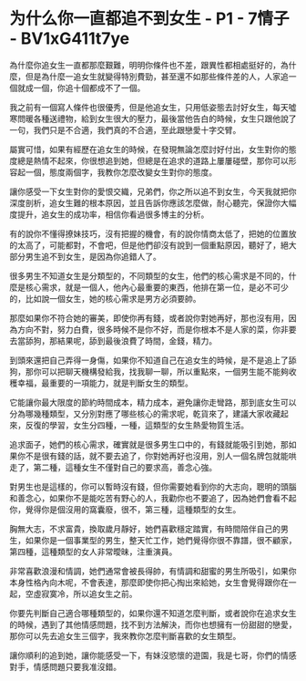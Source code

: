 # 为什么你一直都追不到女生 - P1 - 7情子 - BV1xG411t7ye

為什麼你追女生一直都那麼艱難，明明你條件也不差，跟異性都相處挺好的，為什麼，但是為什麼一追女生就變得特別費勁，甚至還不如那些條件差的人，人家追一個就成一個，你追十個都成不了一個。

我之前有一個寫人條件也很優秀，但是他追女生，只用低姿態去討好女生，每天噓寒問暖各種送禮物，給到女生很大的壓力，最後當他告白的時候，女生只跟他說了一句，我們只是不合適，我們真的不合適，至此跟戀愛十字交臂。

屬實可惜，如果有經歷在追女生的時候，在發現無論怎麼討好付出，女生對你的態度總是熱情不起來，你很想追到她，但總是在追求的道路上屢屢碰壁，那你可以形容起一個，態度兩個字，我教你怎麼改變女生對你的態度。

讓你感受一下女生對你的愛恨交織，兄弟們，你之所以追不到女生，今天我就把你深度剖析，追女生難的根本原因，並且告訴你應該怎麼做，耐心聽完，保證你大幅度提升，追女生的成功率，相信你看過很多博主的分析。

有的說你不懂得撩妹技巧，沒有把握的機會，有的說你情商太低了，把她的位置放的太高了，可能都對，不會吧，但是他們卻沒有說到一個重點原因，聽好了，絕大部分男生追不到女生，是因為你追錯人了。

很多男生不知道女生是分類型的，不同類型的女生，他們的核心需求是不同的，什麼是核心需求，就是一個人，他內心最重要的東西，他排在第一位，是必不可少的，比如說一個女生，她的核心需求是男方必須要帥。

那麼如果你不符合她的審美，即使你再有錢，或者說你對她再好，那也沒有用，因為方向不對，努力白費，很多時候不是你不好，而是你根本不是人家的菜，你非要去當舔狗，那結果呢，舔到最後浪費了時間，金錢，精力。

到頭來還把自己弄得一身傷，如果你不知道自己在追女生的時候，是不是追上了舔狗，那你可以把聊天機構發給我，找我聊一聊，所以重點來，一個男生能不能夠收穫幸福，最重要的一項能力，就是判斷女生的類型。

它能讓你最大限度的節約時間成本，精力成本，避免讓你走彎路，那到底女生可以分為哪幾種類型，又分別對應了哪些核心的需求呢，乾貨來了，建議大家收藏起來，反復的學習，女生分四種，一種，這類型的女生熱愛物質生活。

追求面子，她們的核心需求，確實就是很多男生口中的，有錢就能吸引到她，那如果你不是很有錢的話，就不要去追了，你對她再好也沒用，別人一個名牌包就能哄走了，第二種，這種女生不僅對自己的要求高，善念心強。

對男生也是這樣的，你可以暫時沒有錢，但你需要她看到你的大志向，聰明的頭腦和善念心，如果你不是能吃苦有野心的人，我勸你也不要追了，因為她們會看不起你，覺得你是個沒用的窩囊廢，很不，第三種，這種類型的女生。

胸無大志，不求富貴，換取歲月靜好，她們喜歡穩定踏實，有時間陪伴自己的男生，如果你是一個事業型的男生，整天忙工作，她們覺得你很不靠譜，很不顧家，第四種，這種類型的女人非常曖昧，注重演員。

非常喜歡浪漫和情調，她們通常會被長得帥，有情調和甜蜜的男生所吸引，如果你本身性格內向木呢，不會表達，那麼即使你把心掏出來給她，女生會覺得跟你在一起，空虛寂寞冷，所以追女生之前。

你要先判斷自己適合哪種類型的，如果你還不知道怎麼判斷，或者說你在追求女生的時候，遇到了其他情感問題，找不到方法解決，而你也想擁有一份甜甜的戀愛，那你可以先去追女生三個字，我來教你怎麼判斷喜歡的女生類型。

讓你順利的追到她，讓你能感受一下，有妹沒慾懷的遊園，我是七哥，你們的情感對手，情感問題只要我准沒錯。